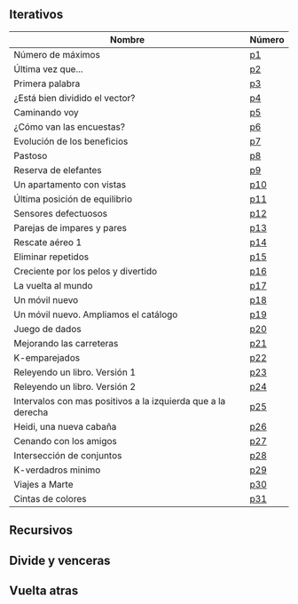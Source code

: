 
## Iterativos

| Nombre       | Número | 
|--------------|------|
| Número de máximos | [p1](https://github.com/aluque1/FAL/tree/main/24-25/CORRECT/iterativos/p1)  |
| Última vez que... | [p2](https://github.com/aluque1/FAL/tree/main/24-25/CORRECT/iterativos/p2)  |
| Primera palabra |  [p3](https://github.com/aluque1/FAL/tree/main/24-25/CORRECT/iterativos/p3)  |
| ¿Está bien dividido el vector? |  [p4](https://github.com/aluque1/FAL/tree/main/24-25/CORRECT/iterativos/p5)  |
| Caminando voy |  [p5](https://github.com/aluque1/FAL/tree/main/24-25/CORRECT/iterativos/p5)  |
| ¿Cómo van las encuestas? |  [p6]((https://github.com/aluque1/FAL/tree/main/24-25/CORRECT/iterativos/p6))  |
| Evolución de los beneficios |  [p7](https://github.com/aluque1/FAL/tree/main/24-25/CORRECT/iterativos/p7)  |
| Pastoso |  [p8](https://github.com/aluque1/FAL/tree/main/24-25/CORRECT/iterativos/p8)  |
| Reserva de elefantes |  [p9](https://github.com/aluque1/FAL/tree/main/24-25/CORRECT/iterativos/p9)  |
| Un apartamento con vistas |  [p10](https://github.com/aluque1/FAL/tree/main/24-25/CORRECT/iterativos/p10)  |
| Última posición de equilibrio |  [p11](https://github.com/aluque1/FAL/tree/main/24-25/CORRECT/iterativos/p11)  |
| Sensores defectuosos |  [p12](https://github.com/aluque1/FAL/tree/main/24-25/CORRECT/iterativos/p12)  |
| Parejas de impares y pares |  [p13](https://github.com/aluque1/FAL/tree/main/24-25/CORRECT/iterativos/p13)  |
| Rescate aéreo 1 |  [p14](https://github.com/aluque1/FAL/tree/main/24-25/CORRECT/iterativos/p14)  |
| Eliminar repetidos |  [p15](https://github.com/aluque1/FAL/tree/main/24-25/CORRECT/iterativos/p15)  |
| Creciente por los pelos y divertido |  [p16](https://github.com/aluque1/FAL/tree/main/24-25/CORRECT/iterativos/p16)  |
| La vuelta al mundo |  [p17](https://github.com/aluque1/FAL/tree/main/24-25/CORRECT/iterativos/p17)  |
| Un móvil nuevo |  [p18](https://github.com/aluque1/FAL/tree/main/24-25/CORRECT/iterativos/p18)  |
| Un móvil nuevo. Ampliamos el catálogo |  [p19](https://github.com/aluque1/FAL/tree/main/24-25/CORRECT/iterativos/p19)  |
| Juego de dados |  [p20](https://github.com/aluque1/FAL/tree/main/24-25/CORRECT/iterativos/p20)  |
| Mejorando las carreteras |  [p21](https://github.com/aluque1/FAL/tree/main/24-25/CORRECT/iterativos/p21)  |
| K-emparejados  |  [p22](https://github.com/aluque1/FAL/tree/main/24-25/CORRECT/iterativos/p22)  |
| Releyendo un libro. Versión 1 |  [p23](https://github.com/aluque1/FAL/tree/main/24-25/CORRECT/iterativos/p23)  |
| Releyendo un libro. Versión 2 |  [p24](https://github.com/aluque1/FAL/tree/main/24-25/CORRECT/iterativos/p24)  |
| Intervalos con mas positivos a la izquierda que a la derecha |  [p25](https://github.com/aluque1/FAL/tree/main/24-25/CORRECT/iterativos/p25)  |
| Heidi, una nueva cabaña|  [p26](https://github.com/aluque1/FAL/tree/main/24-25/CORRECT/iterativos/p26) |
| Cenando con los amigos |  [p27](https://github.com/aluque1/FAL/tree/main/24-25/CORRECT/iterativos/p27) |
| Intersección de conjuntos |  [p28]((https://github.com/aluque1/FAL/tree/main/24-25/CORRECT/iterativos/p28)) |
| K-verdadros minimo |  [p29](https://github.com/aluque1/FAL/tree/main/24-25/CORRECT/iterativos/p29) |
| Viajes a Marte |  [p30](https://github.com/aluque1/FAL/tree/main/24-25/CORRECT/iterativos/p30) |
| Cintas de colores |  [p31](https://github.com/aluque1/FAL/tree/main/24-25/CORRECT/iterativos/p31) |

## Recursivos

## Divide y venceras

## Vuelta atras

